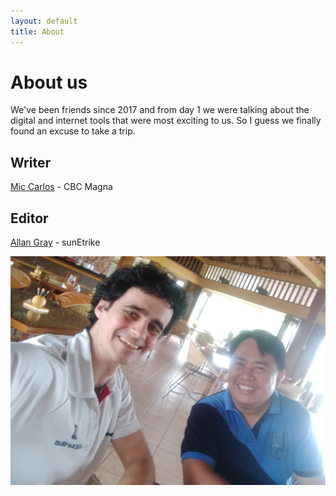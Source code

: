 ```yaml
---
layout: default
title: About
---
```


# About us


We've been friends since 2017 and from day 1 we were talking about the digital and internet tools that were most exciting to us.
So I guess we finally found an excuse to take a trip.



## Writer
[Mic Carlos](https://www.linkedin.com/in/michael-carlos-3008ab31) - CBC Magna 


## Editor
[Allan Gray](https://www.sunetrike.com/team/al-gray) - sunEtrike 

![Mic n Al](assets/img/al-n-mic.png)
